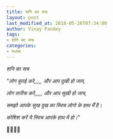 ```yaml
---
title: शनि का सच
layout: post
last_modified_at: 2018-05-26T07:34:00
author: Vinay Pandey
tags:
- शनि का सच
categories:
- मध्यम
---
```

*शनि का सच*

_"लोग बुराई करे,,,,,_
_और आप दुखी हो जाय,_

_लोग तारीफ करे,,,,,_
_और आप सुखी हो जाय,_

_समझो आपके सुख दुख_
_का स्विच लोगो के हाथ मेँ है।_

*_कोशिश करें ये_*
*_स्विच आपके हाथ में हो।_*"

🙏🌷🌷🙏


